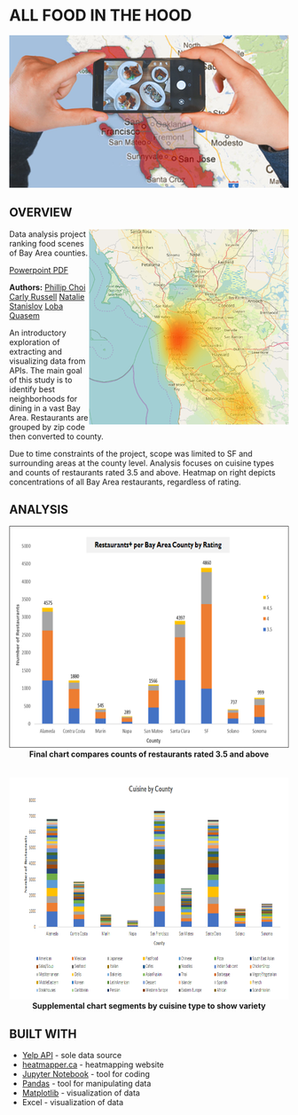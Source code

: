 # ALL FOOD IN THE HOOD
<p align="center">
  <img src="Resources/Images/foodinthehood.png">
  <br>
</p>

## OVERVIEW
<img src="Resources/Images/count_per_coord_yellow.PNG" width="360" align="right"/>

Data analysis project ranking food scenes of Bay Area counties.

<a href="All food in the hood.pdf">Powerpoint PDF</a>

<b>Authors:</b>
<span>
<a href="https://github.com/beezmo">Phillip Choi</a>
<a href="https://github.com/carussell1984">Carly Russell</a>
<a href="https://github.com/datamoa">Natalie Stanislov</a>
<a href="https://github.com/lquasem">Loba Quasem</a>
</span>

An introductory exploration of extracting and visualizing data from APIs. The main goal of this study is to identify best neighborhoods for dining in a vast Bay Area. Restaurants are grouped by zip code then converted to county. 

Due to time constraints of the project, scope was limited to SF and surrounding areas at the county level. Analysis focuses on cuisine types and counts of restaurants rated 3.5 and above. Heatmap on right depicts concentrations of all Bay Area restaurants, regardless of rating.

## ANALYSIS
<p align="center">
  <img src="Resources/Images/rating.png" height="400"/>
  <br>
    <b>Final chart compares counts of restaurants rated 3.5 and above</b>
  <br>
  <br>
  <br>
  <img src="Resources/Images/cuisine.png" height="400"/>
  <br>
    <b>Supplemental chart segments by cuisine type to show variety</b>
</p>

## BUILT WITH
* <a href="https://www.yelp.com/developers">Yelp API</a> - sole data source
* <a href="http://www.heatmapper.ca/">heatmapper.ca</a> - heatmapping website
* <a href="https://jupyter.org">Jupyter Notebook</a> - tool for coding
* <a href="https://pandas.pydata.org/">Pandas</a> - tool for manipulating data
* <a href="https://matplotlib.org/">Matplotlib</a> - visualization of data
* Excel - visualization of data
